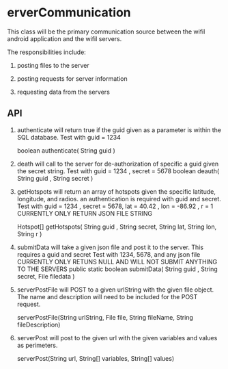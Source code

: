 erverCommunication
====================

This class will be the primary communication source between the wifil android application and the wifil servers.

The responsibilities include:

1) posting files to the server

2) posting requests for server information

3) requesting data from the servers


API
-------------------

1) authenticate will return true if the guid given as a parameter is within the SQL database.
Test with guid = 1234
	
	boolean authenticate( String guid )

2) death will call to the server for de-authorization of specific a guid given the secret string.
Test with guid = 1234 , secret = 5678
	boolean deauth( String guid , String secret )
	
	
3) getHotspots will return an array of hotspots given the specific latitude, longitude, and radios. an authentication is required with guid and secret.
Test with guid = 1234 , secret = 5678, lat = 40.42 , lon = -86.92 , r = 1
CURRENTLY ONLY RETURN JSON FILE STRING
	
	Hotspot[] getHotspots( String guid , String secret, String lat, String lon, String r )

4) submitData will take a given json file and post it to the server. This requires a guid and secret
Test with 1234, 5678, and any json file
CURRENTLY ONLY RETUNS NULL AND WILL NOT SUBMIT ANYTHING TO THE SERVERS
	public static boolean submitData( String guid , String secret, File filedata )
	

5) serverPostFile will POST to a given urlString with the given file object. 
The name and description will need to be included for the POST request.

    serverPostFile(String urlString, File file, String fileName, String fileDescription) 

6) serverPost will post to the given url with the given variables and values as perimeters.

    serverPost(String url, String[] variables, String[] values) 

